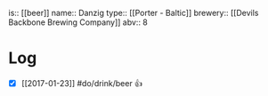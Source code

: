 is:: [[beer]]
name:: Danzig
type:: [[Porter - Baltic]]
brewery:: [[Devils Backbone Brewing Company]]
abv:: 8

# Log
- [x] [[2017-01-23]] #do/drink/beer 👍

